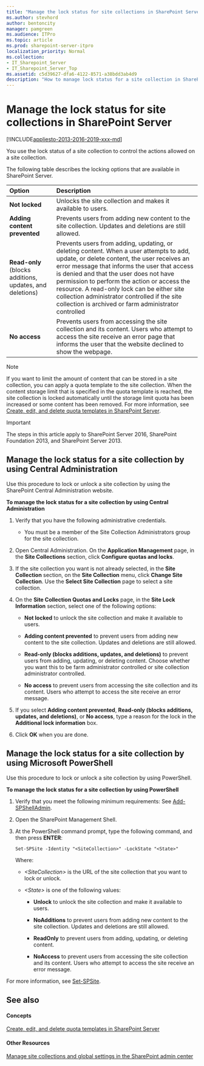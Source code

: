 ```yaml
---
title: "Manage the lock status for site collections in SharePoint Server"
ms.author: stevhord
author: bentoncity
manager: pamgreen
ms.audience: ITPro
ms.topic: article
ms.prod: sharepoint-server-itpro
localization_priority: Normal
ms.collection:
- IT_Sharepoint_Server
- IT_Sharepoint_Server_Top
ms.assetid: c5d39627-dfa6-4122-8571-a38bdd3ab4d9
description: "How to manage lock status for a site collection in SharePoint Server."
---
```


# Manage the lock status for site collections in SharePoint Server

[!INCLUDE[appliesto-2013-2016-2019-xxx-md](../includes/appliesto-2013-2016-2019-xxx-md.md)]
  
You use the lock status of a site collection to control the actions allowed on a site collection.
  
The following table describes the locking options that are available in SharePoint Server.
  
|**Option**|**Description**|
|:-----|:-----|
|**Not locked** <br/> |Unlocks the site collection and makes it available to users.  <br/> |
|**Adding content prevented** <br/> |Prevents users from adding new content to the site collection. Updates and deletions are still allowed.  <br/> |
|**Read-only** (blocks additions, updates, and deletions)  <br/> |Prevents users from adding, updating, or deleting content. When a user attempts to add, update, or delete content, the user receives an error message that informs the user that access is denied and that the user does not have permission to perform the action or access the resource. A read-only lock can be either site collection administrator controlled if the site collection is archived or farm administrator controlled  <br/> |
|**No access** <br/> |Prevents users from accessing the site collection and its content. Users who attempt to access the site receive an error page that informs the user that the website declined to show the webpage.  <br/> |
   
> [!NOTE]
> If you want to limit the amount of content that can be stored in a site collection, you can apply a quota template to the site collection. When the content storage limit that is specified in the quota template is reached, the site collection is locked automatically until the storage limit quota has been increased or some content has been removed. For more information, see [Create, edit, and delete quota templates in SharePoint Server](create-edit-and-delete-quota-templates.md). 
  
> [!IMPORTANT]
> The steps in this article apply to SharePoint Server 2016, SharePoint Foundation 2013, and SharePoint Server 2013. 
  
## Manage the lock status for a site collection by using Central Administration

Use this procedure to lock or unlock a site collection by using the SharePoint Central Administration website.
  
 **To manage the lock status for a site collection by using Central Administration**
  
1. Verify that you have the following administrative credentials. 
    
   - You must be a member of the Site Collection Administrators group for the site collection.
    
2. Open Central Administration. On the **Application Management** page, in the **Site Collections** section, click **Configure quotas and locks**.
    
3. If the site collection you want is not already selected, in the **Site Collection** section, on the **Site Collection** menu, click **Change Site Collection**. Use the **Select Site Collection** page to select a site collection. 
    
4. On the **Site Collection Quotas and Locks** page, in the **Site Lock Information** section, select one of the following options: 
    
   - **Not locked** to unlock the site collection and make it available to users. 
    
   - **Adding content prevented** to prevent users from adding new content to the site collection. Updates and deletions are still allowed. 
    
   - **Read-only (blocks additions, updates, and deletions)** to prevent users from adding, updating, or deleting content. Choose whether you want this to be farm administrator controlled or site collection administrator controlled. 
    
   - **No access** to prevent users from accessing the site collection and its content. Users who attempt to access the site receive an error message. 
    
5. If you select **Adding content prevented**, **Read-only (blocks additions, updates, and deletions)**, or **No access**, type a reason for the lock in the **Additional lock information** box. 
    
6. Click **OK** when you are done. 
    
## Manage the lock status for a site collection by using Microsoft PowerShell

Use this procedure to lock or unlock a site collection by using PowerShell.
  
 **To manage the lock status for a site collection by using PowerShell**
  
1. Verify that you meet the following minimum requirements: See [Add-SPShellAdmin](/powershell/module/sharepoint-server/add-spshelladmin?view=sharepoint-ps).
    
2. Open the SharePoint Management Shell.
    
3. At the PowerShell command prompt, type the following command, and then press **ENTER**:
    
   ```
   Set-SPSite -Identity "<SiteCollection>" -LockState "<State>"
   ```

   Where:
    
   -  _\<SiteCollection\>_ is the URL of the site collection that you want to lock or unlock. 
    
   -  _\<State\>_ is one of the following values: 
    
      - **Unlock** to unlock the site collection and make it available to users. 
    
      - **NoAdditions** to prevent users from adding new content to the site collection. Updates and deletions are still allowed. 
    
      - **ReadOnly** to prevent users from adding, updating, or deleting content. 
    
      - **NoAccess** to prevent users from accessing the site collection and its content. Users who attempt to access the site receive an error message. 
    
 For more information, see [Set-SPSite](/powershell/module/sharepoint-server/Set-SPSite?view=sharepoint-ps).
  
## See also

#### Concepts

[Create, edit, and delete quota templates in SharePoint Server](create-edit-and-delete-quota-templates.md)

#### Other Resources

[Manage site collections and global settings in the SharePoint admin center](https://go.microsoft.com/fwlink/?linkid=845346)